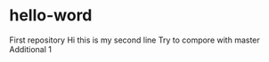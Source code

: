 hello-word
==========

First repository
Hi this is my second line
Try to compore with master
Additional 1
